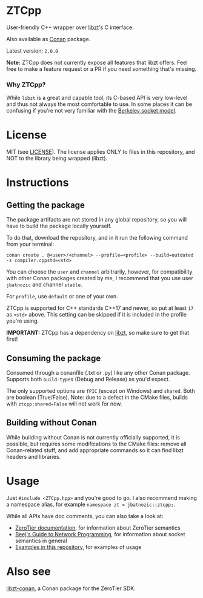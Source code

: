 # ZTCpp
User-friendly C++ wrapper over [libzt](https://github.com/zerotier/libzt)'s C interface.

Also available as [Conan](https://conan.io/) package.

Latest version: `2.0.0`

**Note:** ZTCpp does not currently expose all features that libzt offers. Feel free to make a feature request
or a PR if you need something that's missing.

### Why ZTCpp?
While `libzt` is a great and capable tool, its C-based API is very low-level and thus not always the most comfortable to use.
In some places it can be confusing if you're not very familiar with the [Berkeley socket model](https://en.wikipedia.org/wiki/Berkeley_sockets).

# License
MIT (see [LICENSE](https://github.com/jbatnozic/ztcpp/blob/master/LICENSE)).
The license applies ONLY to files in this repository, and NOT to the library being wrapped (libzt).

# Instructions

## Getting the package
The package artifacts are not stored in any global repository, so you will have to build the package locally yourself.

To do that, download the repository, and in it run the following command from your terminal:

```
conan create . @<user>/<channel> --profile=<profile> --build=outdated -s compiler.cppstd=<std>
```

You can choose the `user` and `channel` arbitrarily, however, for compatibility with other Conan packages created by 
me, I recommend that you use user `jbatnozic` and channel `stable`.

For `profile`, use `default` or one of your own.

ZTCpp is supported for C++ standards C++17 and newer, so put at least `17` as `<std>` above. This setting can be skipped
if it is included in the profile you're using.

**IMPORTANT:** ZTCpp has a dependency on [libzt](https://github.com/jbatnozic/libzt-conan), so make sure to get that first!

## Consuming the package
Consumed through a conanfile (.txt or .py) like any other Conan package. Supports both `build-type`s (Debug and Release) as you'd expect.

The only supported options are `fPIC` (except on Windows) and `shared`. Both are boolean (True/False). Note: due to a defect in the CMake files, builds with `ztcpp:shared=False` will not work for now.

## Building without Conan
While building without Conan is not currently officially supported, it is possible, but requires some modifications to the CMake files:
remove all Conan-related stuff, and add appropriate commands so it can find libzt headers and libraries.

# Usage
Just `#include <ZTCpp.hpp>` and you're good to go. I also recommend making a namespace alias, for example `namespace zt = jbatnozic::ztcpp;`.

While all APIs have doc comments, you can also take a look at:
- [ZeroTier documentation](https://github.com/zerotier/libzt/blob/master/include/README.md), for information about ZeroTier semantics
- [Beej's Guide to Network Programming](https://beej.us/guide/bgnet/html/), for information about socket semantics in general
- [Examples in this repository](https://github.com/jbatnozic/ztcpp/tree/master/Examples/Source), for examples of usage

# Also see
[libzt-conan](https://github.com/jbatnozic/libzt-conan), a Conan package for the ZeroTier SDK.